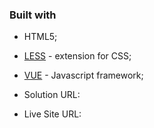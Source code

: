 ### Built with

- HTML5;
- [LESS](https://lesscss.org/) - extension for CSS;
- [VUE](https://vuejs.org/) - Javascript framework;

- Solution URL:
- Live Site URL:
